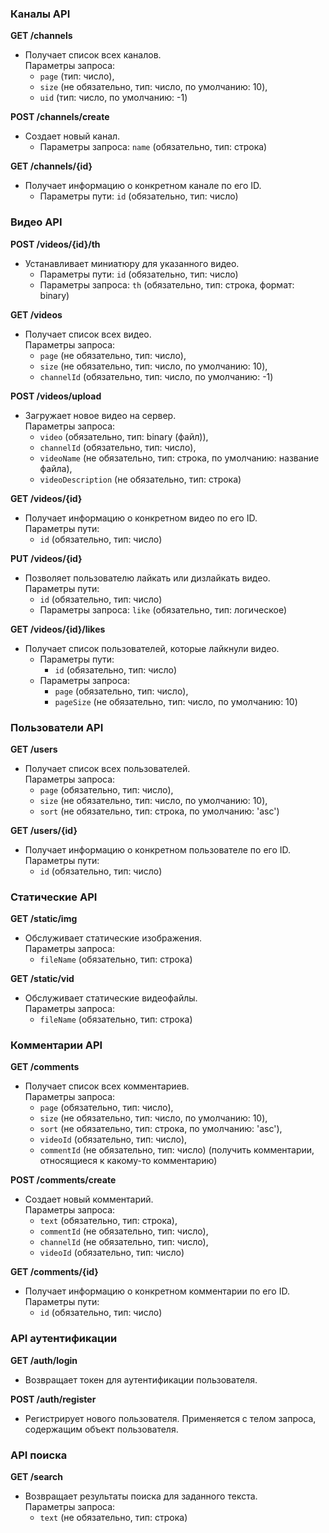 ### Каналы API

**GET /channels**
- Получает список всех каналов.  
  Параметры запроса: 
    - `page` (тип: число),
    - `size` (не обязательно, тип: число, по умолчанию: 10), 
    - `uid` (тип: число, по умолчанию: -1)

**POST /channels/create**
- Создает новый канал.
    - Параметры запроса: `name` (обязательно, тип: строка)

**GET /channels/{id}**
- Получает информацию о конкретном канале по его ID.
    - Параметры пути: `id` (обязательно, тип: число)

### Видео API

**POST /videos/{id}/th**
- Устанавливает миниатюру для указанного видео.
    - Параметры пути: `id` (обязательно, тип: число)
    - Параметры запроса: `th` (обязательно, тип: строка, формат: binary)

**GET /videos**
- Получает список всех видео.  
  Параметры запроса: 
    - `page` (не обязательно, тип: число), 
    - `size` (не обязательно, тип: число, по умолчанию: 10), 
    - `channelId` (обязательно, тип: число, по умолчанию: -1)

**POST /videos/upload**
- Загружает новое видео на сервер.  
  Параметры запроса: 
  - `video` (обязательно, тип: binary (файл)), 
  - `channelId` (обязательно, тип: число), 
  - `videoName` (не обязательно, тип: строка, по умолчанию: название файла), 
  - `videoDescription` (не обязательно, тип: строка)

**GET /videos/{id}**
- Получает информацию о конкретном видео по его ID.  
  Параметры пути: 
    - `id` (обязательно, тип: число)

**PUT /videos/{id}**
- Позволяет пользователю лайкать или дизлайкать видео.  
  Параметры пути: 
  - `id` (обязательно, тип: число)
  - Параметры запроса: `like` (обязательно, тип: логическое)

**GET /videos/{id}/likes**
- Получает список пользователей, которые лайкнули видео.  
  - Параметры пути: 
      - `id` (обязательно, тип: число)  
  - Параметры запроса: 
      - `page` (обязательно, тип: число), 
    - `pageSize` (не обязательно, тип: число, по умолчанию: 10)

### Пользователи API

**GET /users**
- Получает список всех пользователей.  
  Параметры запроса: 
    - `page` (обязательно, тип: число), 
    - `size` (не обязательно, тип: число, по умолчанию: 10), 
    - `sort` (не обязательно, тип: строка, по умолчанию: 'asc')

**GET /users/{id}**
- Получает информацию о конкретном пользователе по его ID.  
  Параметры пути: 
  - `id` (обязательно, тип: число)

### Статические API

**GET /static/img**
- Обслуживает статические изображения.  
  Параметры запроса: 
    - `fileName` (обязательно, тип: строка)

**GET /static/vid**
- Обслуживает статические видеофайлы.  
  Параметры запроса: 
    - `fileName` (обязательно, тип: строка)

### Комментарии API

**GET /comments**
- Получает список всех комментариев.  
  Параметры запроса: 
    - `page` (обязательно, тип: число), 
    - `size` (не обязательно, тип: число, по умолчанию: 10), 
    - `sort` (не обязательно, тип: строка, по умолчанию: 'asc'), 
    - `videoId` (обязательно, тип: число), 
    - `commentId` (не обязательно, тип: число) (получить комментарии, относящиеся к какому-то комментарию)

**POST /comments/create**
- Создает новый комментарий.  
  Параметры запроса: 
  - `text` (обязательно, тип: строка), 
  - `commentId` (не обязательно, тип: число), 
  - `channelId` (не обязательно, тип: число), 
  - `videoId` (обязательно, тип: число)

**GET /comments/{id}**
- Получает информацию о конкретном комментарии по его ID.  
  Параметры пути: 
    - `id` (обязательно, тип: число)

### API аутентификации

**GET /auth/login**
- Возвращает токен для аутентификации пользователя.

**POST /auth/register**
- Регистрирует нового пользователя. Применяется с телом запроса, содержащим объект пользователя.

### API поиска

**GET /search**
- Возвращает результаты поиска для заданного текста.  
  Параметры запроса: 
    - `text` (не обязательно, тип: строка)